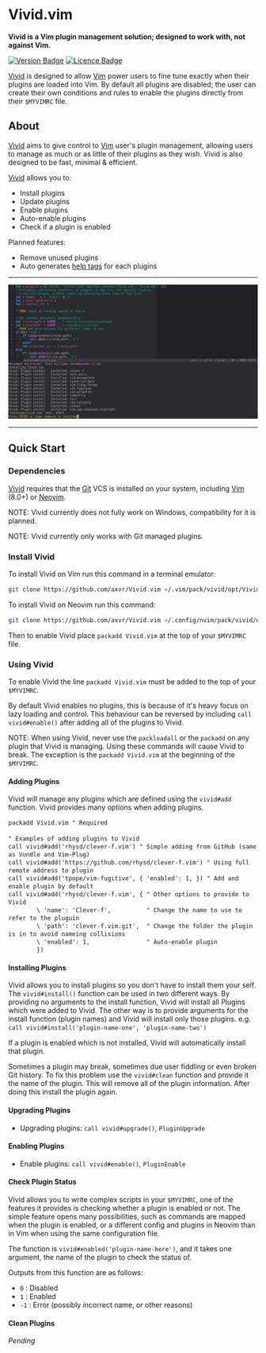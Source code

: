 # Vivid.vim

**Vivid is a Vim plugin management solution; designed to work with, not against Vim.**

<!-- Badges made using https://shields.io/ -->
[![Version Badge](https://img.shields.io/badge/Version-v1.0.0-brightgreen.svg)](https://github.com/axvr/Vivid.vim/releases)
[![Licence Badge](https://img.shields.io/badge/Licence-MIT-blue.svg)](https://github.com/axvr/Vivid.vim/blob/master/LICENCE)


[Vivid] is designed to allow [Vim] power users to fine tune exactly when their plugins are loaded into Vim. By default all plugins are disabled; the user can create their own conditions and rules to enable the plugins directly from their ```$MYVIMRC``` file.


## About

[Vivid] aims to give control to [Vim] user's plugin management, allowing users to manage as much or as little of their plugins as they wish. Vivid is also designed to be fast, minimal & efficient.


[Vivid] allows you to:

* Install plugins
* Update plugins
* Enable plugins
* Auto-enable plugins
* Check if a plugin is enabled

Planned features:

* Remove unused plugins
* Auto generates [help tags] for each plugins


---


![Vivid Installing Plugins](screenshots/vivid-install.png)


---


## Quick Start

### Dependencies

[Vivid] requires that the [Git] VCS is installed on your system, including [Vim] (8.0+) or [Neovim].

NOTE: Vivid currently does not fully work on Windows, compatibility for it is planned.

NOTE: Vivid currently only works with Git managed plugins.

### Install Vivid

To install Vivid on Vim run this command in a terminal emulator:

```sh
git clone https://github.com/axvr/Vivid.vim ~/.vim/pack/vivid/opt/Vivid.vim
```

To install Vivid on Neovim run this command:

```sh
git clone https://github.com/axvr/Vivid.vim ~/.config/nvim/pack/vivid/opt/Vivid.vim
```

Then to enable Vivid place ``packadd Vivid.vim`` at the top of your ``$MYVIMRC`` file.


### Using Vivid

To enable Vivid the line ``packadd Vivid.vim`` must be added to the top of your ``$MYVIMRC``.

By default Vivid enables no plugins, this is because of it's heavy focus on lazy loading and control. This behaviour can be reversed by including `call vivid#enable()` after adding all of the plugins to Vivid.

NOTE: When using Vivid, never use the ``packloadall`` or the ``packadd`` on any plugin that Vivid is managing. Using these commands will cause Vivid to break. The exception is the ``packadd Vivid.vim`` at the beginning of the ``$MYVIMRC``.

#### Adding Plugins

Vivid will manage any plugins which are defined using the ``vivid#add`` function. Vivid provides many options when adding plugins.

```vim
packadd Vivid.vim " Required

" Examples of adding plugins to Vivid
call vivid#add('rhysd/clever-f.vim') " Simple adding from GitHub (same as Vundle and Vim-Plug)
call vivid#add('https://github.com/rhysd/clever-f.vim') " Using full remote address to plugin
call vivid#add('tpope/vim-fugitive', { 'enabled': 1, }) " Add and enable plugin by default
call vivid#add('rhysd/clever-f.vim', { " Other options to provide to Vivid
        \ 'name': 'Clever-f',          " Change the name to use to refer to the pluguin
        \ 'path': 'clever-f.vim.git',  " Change the folder the plugin is in to avoid nameing collisions
        \ 'enabled': 1,                " Auto-enable plugin
        })
```

#### Installing Plugins

Vivid allows you to install plugins so you don't have to install them your self. The ``vivid#install()`` function can be used in two different ways. By providing no arguments to the install function, Vivid will install all Plugins which were added to Vivid. The other way is to provide arguments for the install function (plugin names) and Vivid will install only those plugins. e.g. ``call vivid#install('plugin-name-one', 'plugin-name-two')``

If a plugin is enabled which is not installed, Vivid will automatically install that plugin.

Sometimes a plugin may break, sometimes due user fiddling or even broken Git history. To fix this problem use the ``vivid#clean`` function and provide it the name of the plugin. This will remove all of the plugin information. After doing this install the plugin again.


#### Upgrading Plugins

* Upgrading plugins: `call vivid#upgrade()`, `PluginUpgrade`

#### Enabling Plugins

* Enable plugins: `call vivid#enable()`, `PluginEnable`

#### Check Plugin Status

Vivid allows you to write complex scripts in your ``$MYVIMRC``, one of the features it provides is checking whether a plugin is enabled or not. The simple feature opens many possibilities, such as commands are mapped when the plugin is enabled, or a different config and plugins in Neovim than in Vim when using the same configuration file.

The function is ``vivid#enabled('plugin-name-here')``, and it takes one argument, the name of the plugin to check the status of.

Outputs from this function are as follows:
* `0` : Disabled
* `1` : Enabled
* `-1` : Error (possibly incorrect name, or other reasons)


#### Clean Plugins

*Pending*

<!--
## Example Vim Config

```vim
" Example Vim Config File ($MYVIMRC)
" ==================================

packadd Vivid.vim   " Required

" Code formatting
call vivid#add('rhysd/vim-clang-format')         " Format files using Clang

" Vim enhancements
call vivid#add('rhysd/clever-f.vim',   { 'enabled': 1, })
call vivid#add('jiangmiao/auto-pairs', { 'enabled': 1, }) " Smart brackets and quotes
if has('nvim')
    call vivid#add('majutsushi/tagbar')    " Display Tags of a File Easily     <- :help tagbar
endif

augroup clang
    au!
    autocmd FileType c,h,cpp,hpp,cc,objc
            \ call vivid#enable('vim-clang-format') 
    if vivid#enabled('vim-clang-format') == 1
        autocmd FileType c,h,cpp,hpp,cc,objc
                \ nnoremap <buffer><Leader>cf :<C-u>ClangFormat<CR>
        autocmd FileType c,h,cpp,hpp,cc,objc
                \ vnoremap <buffer><Leader>cf :ClangFormat<CR>

        " Clang Format Config
        " TODO Java, JavaScript, Obj-C, C
        autocmd FileType c,h,cpp,hpp,cc,objc
                \ let g:clang_format#code_style = 'google'
        autocmd FileType c,h,cpp,hpp,cc,objc
                \ let g:clang_format#detect_style_file = 1
    endif

augroup END

" Clever-f Config
let g:clever_f_smart_case = 1
let g:clever_f_across_no_line = 1
```
-->

[Vivid]:https://github.com/axvr/Vivid.vim
[Git]:http://git-scm.com
[Vim]:http://www.vim.org
[Neovim]:https://neovim.io
[runtime path]:http://vimdoc.sourceforge.net/htmldoc/options.html#%27runtimepath%27
[help tags]:http://vimdoc.sourceforge.net/htmldoc/helphelp.html#:helptags


